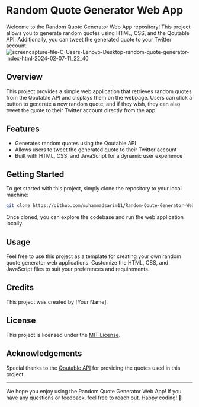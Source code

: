 # Random Quote Generator Web App
Welcome to the Random Quote Generator Web App repository! This project allows you to generate random quotes using HTML, CSS, and the Qoutable API. Additionally, you can tweet the generated quote to your Twitter account.
![screencapture-file-C-Users-Lenovo-Desktop-random-quote-generator-index-html-2024-02-07-11_22_40](https://github.com/muhammadsarim11/Random-Qoute-Generator-Web-App/assets/154580625/af499f8e-b221-4b52-9a87-53438a6f99ea)

## Overview

This project provides a simple web application that retrieves random quotes from the Qoutable API and displays them on the webpage. Users can click a button to generate a new random quote, and if they wish, they can also tweet the quote to their Twitter account directly from the app.

## Features

- Generates random quotes using the Qoutable API
- Allows users to tweet the generated quote to their Twitter account
- Built with HTML, CSS, and JavaScript for a dynamic user experience

## Getting Started

To get started with this project, simply clone the repository to your local machine:

```bash
git clone https://github.com/muhammadsarim11/Random-Qoute-Generator-Web-App.git
```

Once cloned, you can explore the codebase and run the web application locally.

## Usage

Feel free to use this project as a template for creating your own random quote generator web applications. Customize the HTML, CSS, and JavaScript files to suit your preferences and requirements.

## Credits

This project was created by [Your Name].

## License

This project is licensed under the [MIT License](LICENSE).

## Acknowledgements

Special thanks to the [Qoutable API](https://quotes.rest/) for providing the quotes used in this project.

---

We hope you enjoy using the Random Quote Generator Web App! If you have any questions or feedback, feel free to reach out. Happy coding! 🚀
